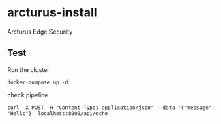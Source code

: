 # arcturus-install
Arcturus Edge Security

## Test
Run the cluster
```
docker-compose up -d
```

check pipeline
```
curl -X POST -H "Content-Type: application/json" --data '{"message": "Hello"}' localhost:8000/api/echo
```
